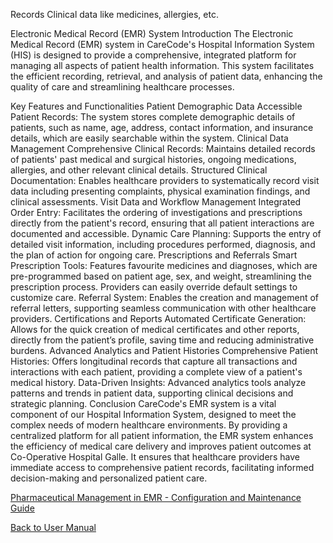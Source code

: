 Records Clinical data like medicines, allergies, etc.

Electronic Medical Record (EMR) System
Introduction
The Electronic Medical Record (EMR) system in CareCode's Hospital Information System (HIS) is designed to provide a comprehensive, integrated platform for managing all aspects of patient health information. This system facilitates the efficient recording, retrieval, and analysis of patient data, enhancing the quality of care and streamlining healthcare processes.

Key Features and Functionalities
Patient Demographic Data
Accessible Patient Records: The system stores complete demographic details of patients, such as name, age, address, contact information, and insurance details, which are easily searchable within the system.
Clinical Data Management
Comprehensive Clinical Records: Maintains detailed records of patients' past medical and surgical histories, ongoing medications, allergies, and other relevant clinical details.
Structured Clinical Documentation: Enables healthcare providers to systematically record visit data including presenting complaints, physical examination findings, and clinical assessments.
Visit Data and Workflow Management
Integrated Order Entry: Facilitates the ordering of investigations and prescriptions directly from the patient's record, ensuring that all patient interactions are documented and accessible.
Dynamic Care Planning: Supports the entry of detailed visit information, including procedures performed, diagnosis, and the plan of action for ongoing care.
Prescriptions and Referrals
Smart Prescription Tools: Features favourite medicines and diagnoses, which are pre-programmed based on patient age, sex, and weight, streamlining the prescription process. Providers can easily override default settings to customize care.
Referral System: Enables the creation and management of referral letters, supporting seamless communication with other healthcare providers.
Certifications and Reports
Automated Certificate Generation: Allows for the quick creation of medical certificates and other reports, directly from the patient’s profile, saving time and reducing administrative burdens.
Advanced Analytics and Patient Histories
Comprehensive Patient Histories: Offers longitudinal records that capture all transactions and interactions with each patient, providing a complete view of a patient's medical history.
Data-Driven Insights: Advanced analytics tools analyze patterns and trends in patient data, supporting clinical decisions and strategic planning.
Conclusion
CareCode's EMR system is a vital component of our Hospital Information System, designed to meet the complex needs of modern healthcare environments. By providing a centralized platform for all patient information, the EMR system enhances the efficiency of medical care delivery and improves patient outcomes at Co-Operative Hospital Galle. It ensures that healthcare providers have immediate access to comprehensive patient records, facilitating informed decision-making and personalized patient care.

[Pharmaceutical Management in EMR - Configuration and Maintenance Guide](https://github.com/hmislk/hmis/wiki/Pharmaceutical-Management-in-EMR-%E2%80%90-Configuration-and-Maintenance-Guide)

[Back to User Manual](https://github.com/hmislk/hmis/wiki/User-Manual)